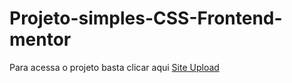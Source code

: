 # Projeto-simples-CSS-Frontend-mentor
Para acessa o projeto basta clicar aqui [Site Upload](https://vinnixz.github.io/Projeto-simples-CSS-Frontend-mentor/)

